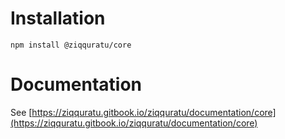 # Installation

```
npm install @ziqquratu/core
```

# Documentation

See [https://ziqquratu.gitbook.io/ziqquratu/documentation/core](https://ziqquratu.gitbook.io/ziqquratu/documentation/core)
